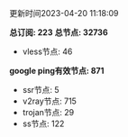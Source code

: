 更新时间2023-04-20 11:18:09

**总订阅: 223**
**总节点: 32736**
- vless节点: 46

**google ping有效节点: 871**
- ssr节点: 5
- v2ray节点: 715
- trojan节点: 29
- ss节点: 122
